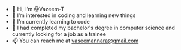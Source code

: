 - 👋 Hi, I’m @Vazeem-T
- 👀 I’m interested in coding and learning new things
- 🌱 I’m currently learning to code
- 💞️ I had completed my bachelor's degree in computer science and currently looking for a job as a trainee
- 📫 You can reach me at vaseemannara@gmail.com

<!---
Vazeem-T/Vazeem-T is a ✨ special ✨ repository because its `README.md` (this file) appears on your GitHub profile.
You can click the Preview link to take a look at your changes.
--->
